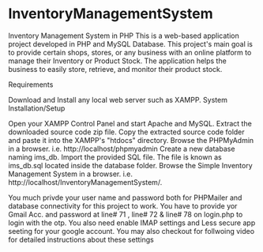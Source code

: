 # InventoryManagementSystem

Inventory Management System in PHP
This is a web-based application project developed in PHP and MySQL Database. This project's main goal is to provide certain shops, stores, or any business with an online platform to manage their Inventory or Product Stock. The application helps the business to easily store, retrieve, and monitor their product stock. 

Requirements

Download and Install any local web server such as XAMPP.
System Installation/Setup

Open your XAMPP Control Panel and start Apache and MySQL.
Extract the downloaded source code zip file.
Copy the extracted source code folder and paste it into the XAMPP's "htdocs" directory.
Browse the PHPMyAdmin in a browser. i.e. http://localhost/phpmyadmin
Create a new database naming ims_db.
Import the provided SQL file. The file is known as ims_db.sql located inside the database folder.
Browse the Simple Inventory Management System in a browser. i.e. http://localhost/InventoryManagementSystem/.

You much privde your user name and password both for PHPMailer and database connectivity for this project to work. You have to provide yor Gmail Acc. and password at line# 71 , line# 72 & line# 78 on login.php to login with the otp.
You also need enable IMAP settings and Less secure app seeting for your google account. You may also checkout for follwoing video for detailed instructions about these settings

